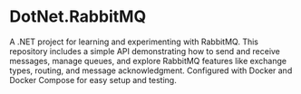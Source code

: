# DotNet.RabbitMQ
A .NET project for learning and experimenting with RabbitMQ. This repository includes a simple API demonstrating how to send and receive messages, manage queues, and explore RabbitMQ features like exchange types, routing, and message acknowledgment. Configured with Docker and Docker Compose for easy setup and testing.
